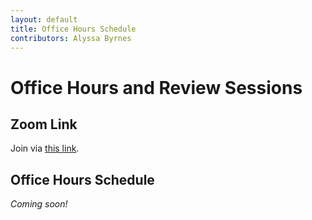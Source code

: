 ```yaml
---
layout: default
title: Office Hours Schedule
contributors: Alyssa Byrnes
---
```

# Office Hours and Review Sessions

## Zoom Link
Join via [this link](https://unc.zoom.us/j/97009190129).

## Office Hours Schedule
*Coming soon!*


